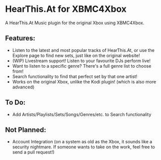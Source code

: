 # HearThis.At for XBMC4Xbox
A HearThis.At Music plugin for the original Xbox using XBMC4Xbox.

## Features:
- Listen to the latest and most popular tracks of HearThis.At, or use the Explore page to find new sets, just like on the original website!
- (WIP) Livestream support! Listen to your favourite DJs perform live!
- Want to listen to a specific genre? There's a full genre list to choose from!
- Search functionality to find that perfect set by that one artist!
- Works on the original Xbox, unlike the Kodi plugin! (which is also more advanced)

## To Do:
- Add Artists/Playlists/Sets/Songs/Genres/etc. to Search functionality

 ## Not Planned:
- Account Integration (on a system as old as the Xbox, it sounds like a security nightmare. If someone wants to take on the work, feel free to send a pull request!)
